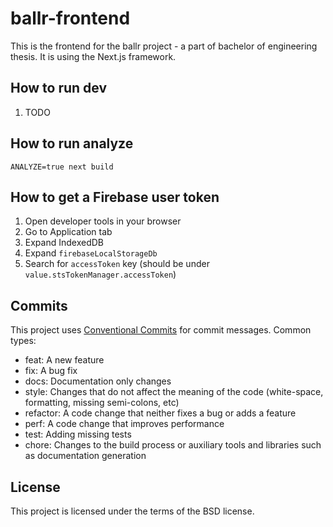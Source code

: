 # ballr-frontend

This is the frontend for the ballr project - a part of bachelor of engineering thesis. It is using the Next.js framework.

## How to run dev
1. TODO

## How to run analyze
`ANALYZE=true next build`

## How to get a Firebase user token
1. Open developer tools in your browser
2. Go to Application tab
3. Expand IndexedDB
4. Expand `firebaseLocalStorageDb`
5. Search for `accessToken` key (should be under `value.stsTokenManager.accessToken`)

## Commits
This project uses [Conventional Commits](https://www.conventionalcommits.org/en/v1.0.0/) for commit messages.
Common types:
* feat: A new feature
* fix: A bug fix
* docs: Documentation only changes
* style: Changes that do not affect the meaning of the code (white-space, formatting, missing semi-colons, etc)
* refactor: A code change that neither fixes a bug or adds a feature
* perf: A code change that improves performance
* test: Adding missing tests
* chore: Changes to the build process or auxiliary tools and libraries such as documentation generation

## License

This project is licensed under the terms of the BSD license.
